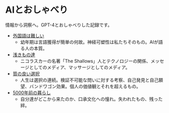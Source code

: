 # AIとおしゃべり

情報から洞察へ。GPT-4とおしゃべりした記録です。

* [外国語は難しい](entries/外国語は難しい.md)
  * 幼年期は言語獲得が簡単の何故。神経可塑性は私たちそのもの。AIが語る人の本質。
* [浅きもの達](entries/ネットバカについて.md)
  * ニコラスカーの名著「The Shallows」人とテクノロジーの関係、メッセージとしてのメディア、マッサージとしてのメディア。
* [質の良い選択](entries/質の良い選択.md)
  * 人生は選択の連続。検証不可能な問いに対する考察、自己発見と自己願望、バンドワゴン効果。個人の価値観とそれを超えるもの。
* [5000年前の暮らし](entries/5000年前の暮らし.md)
  * 自分達がどこから来たのか、口承文化への憧れ。失われたもの、残った絆。
